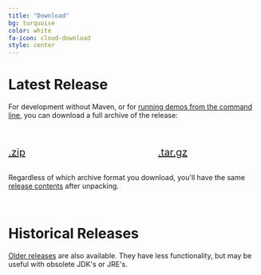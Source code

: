 ```yaml
---
title: "Download"
bg: turquoise
color: white
fa-icon: cloud-download
style: center
---
```


# Latest Release

For development without Maven, or for [running demos from the command
line](https://github.com/jgrapht/jgrapht/wiki/Users:-Running-JGraphT-demos), you can download a full archive of the release:

<div style="position: relative; display: table; margin: 30px auto; font-size:20px; width: 600px;">
  <div style="width: 300px; float:left;" class="center">
    <a href="http://prdownloads.sourceforge.net/jgrapht/jgrapht-1.5.1.zip?download"><i class="fa fa-windows fa-5x"></i><br />.zip</a>
  </div>
  <div style="width: 300px; overflow: hidden;">
    <a href="http://prdownloads.sourceforge.net/jgrapht/jgrapht-1.5.1.tar.gz?download"><i class="fa fa-archive fa-5x"></i><br />.tar.gz</a>
  </div>
</div>

Regardless of which archive format you download, you'll have the same [release contents](https://github.com/jgrapht/jgrapht#release-contents) after unpacking.

<br>

# Historical Releases

[Older releases](http://sourceforge.net/project/showfiles.php?group_id=86459&package_id=89784) are also available.  They have less functionality, but may be useful with obsolete JDK's or JRE's.

